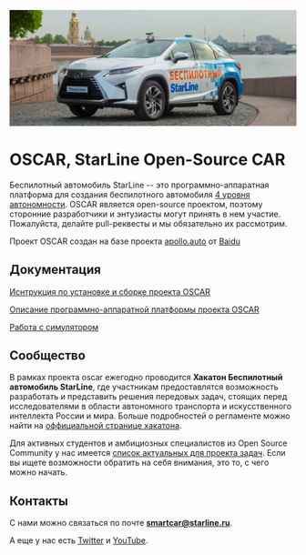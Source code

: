 ![logo](docs/oscar/images/main_page/lexus_rx_sl_2.png)

# OSCAR, StarLine Open-Source CAR

Беспилотный автомобиль StarLine -- это программно-аппаратная платформа для создания беспилотного автомобиля [4 уровня автономности](https://en.wikipedia.org/wiki/Autonomous_car#Levels_of_driving_automation). OSCAR является open-source проектом, поэтому сторонние разработчики и энтузиасты могут принять в нем участие. Пожалуйста, делайте pull-реквесты и мы обязательно их рассмотрим.

Проект OSCAR создан на базе проекта [apollo.auto](https://apollo.auto) от [Baidu](https://www.baidu.com/)


## Документация

[Иснтрукция по установке и сборке проекта OSCAR](docs/oscar/README.md)

[Описание программно-аппаратной платформы проекта OSCAR](docs/oscar/soft_hard_description.md)

[Работа с симулятором](docs/oscar/lgsvl_simulator.md)


## Сообщество

В рамках проекта oscar ежегодно проводится **Хакатон Беспилотный автомобиль StarLine**, где участникам предоставлятся возможность разработать и представить решения передовых задач, стоящих перед исследователями в области автономного транспорта и искусственного интеллекта России и мира. Больше подробностей о регламенте можно найти на [оффициальной странице хакатона](https://robofinist.ru/event/info/short/id/339).

Для активных студентов и амбициозных специалистов из Open Source Community у нас имеется [список актуальных для проекта задач](docs/oscar/task_for_students.md). Если вы ищете возможности обратить на себя внимания, это то, с чего можно начать.


## Контакты

С нами можно связаться по почте **smartcar@starline.ru**.

А еще у нас есть [Twitter](https://twitter.com/starline_oscar) и [YouTube](https://www.youtube.com/channel/UC1ZPtOXu7cr4HsQKRpElDnA).
